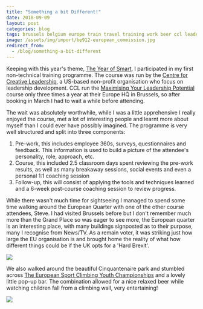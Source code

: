 ```yaml
---
title: "Something a bit Different!"
date: 2018-09-09
layout: post
categories: blog
tags: brussels belgium europe train travel training work beer ccl leadership
image: /assets/img/import/be912-european_commission.jpg
redirect_from:
  - /blog/something-a-bit-different
---
```


Keeping with this year's theme, [The Year of Smart](/blog/2018-the-year-of-smart), I participated in my first non-technical training programme. The course was run by the [Centre for Creative Leadership](https://www.ccl.org/), a US-based non-profit organisation who focus on leadership development. CCL run the [Maximising Your Leadership Potential](https://www.ccl.org/open-enrollment-programs/maximizing-your-leadership_potential/) course only three times a year at their Europe HQ in Brussels, so after booking in March I had to wait a while before attending.

The wait was absolutely worthwhile, while I was a little apprehensive I really enjoyed the course, met a lot of interesting people and learnt more about myself than I could ever have possibly imagined. The programme is very well structured and split into three components:

1. Pre-work, this includes employee 360s, surveys, questionnaires and feedback. This information is used to build a picture of the attendee's personality, role, approach, etc.
2. Course, this included 2.5 classroom days spent reviewing the pre-work results, as well as many breakaway sessions, social events and even a personal 1:1 coaching session
3. Follow-up, this will consist of applying the tools and techniques learned and a 6-week post-course coaching session to review progress.

While there wasn't much time for sightseeing I managed to spend some time walking around the European Quarter with one of the other course attendees, Steve. I had visited Brussels before but I don't remember much more than the Grand Place so was eager to see more, the European quarter is an interesting place, with many buildings signposted as to their purpose, many I recognise from News/TV. As a remain voter, it was striking just how large the EU organisation is and brought home the reality of what how different things could be if the UK opts for a 'Hard Brexit'.

![][photo-1]

We also walked around the beautiful Cinquantenaire park and stumbled across [The European Sport Climbing Youth Championships](http://www.ifsc-climbing.org/index.php/component/ifsc/?view=event&WetId=7209#!type=nat_team_ranking&comp=7209&cat=79,80,81,82,83,84) and a lovely little pop-up bar. The combination allowed for a nice relaxed beer while watching children fall from a climbing wall, very entertaining!

![][photo-3]

[photo-1]: /assets/img/import/57504-brussels_town_hall.jpg
[photo-2]: /assets/img/import/be912-european_commission.jpg
[photo-3]: /assets/img/import/9dce7-european_climbing_championships.jpg
